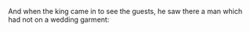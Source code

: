 And when the king came in to see the guests, he saw there a man which had not on a wedding garment:
